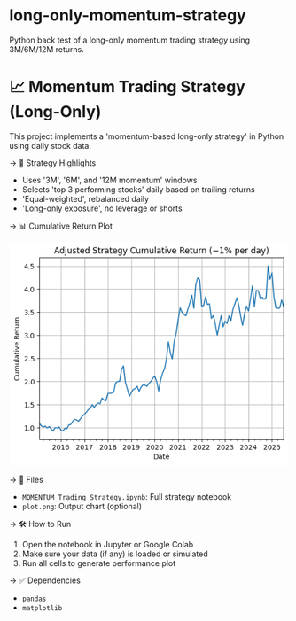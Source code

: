 # long-only-momentum-strategy
Python back test of a long-only momentum trading strategy using 3M/6M/12M returns.

# 📈 Momentum Trading Strategy (Long-Only)

This project implements a 'momentum-based long-only strategy' in Python using daily stock data.

→ 🚀 Strategy Highlights  
- Uses '3M', '6M', and '12M momentum' windows  
- Selects 'top 3 performing stocks' daily based on trailing returns  
- 'Equal-weighted', rebalanced daily  
- 'Long-only exposure', no leverage or shorts  

→ 📊 Cumulative Return Plot  

![Strategy Performance](plot.png)

→ 📁 Files  
- `MOMENTUM Trading Strategy.ipynb`: Full strategy notebook  
- `plot.png`: Output chart (optional)  

→ 🛠 How to Run  
1. Open the notebook in Jupyter or Google Colab  
2. Make sure your data (if any) is loaded or simulated  
3. Run all cells to generate performance plot  

→ ✅ Dependencies  
- `pandas`  
- `matplotlib`  
